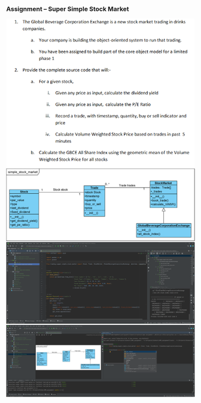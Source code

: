 ### Assignment – Super Simple Stock Market
![img_2.png](uml_images/text.png)
![img.png](uml_images/simple_stock_market_uml.png)
![img.png](uml_images/tests_passed.png)
![img_1.png](uml_images/poetry_build.png)
